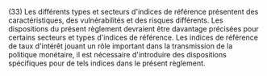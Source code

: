 (33) Les différents types et secteurs d'indices de référence présentent des caractéristiques, des vulnérabilités et des risques différents. Les dispositions du présent règlement devraient être davantage précisées pour certains secteurs et types d'indices de référence. Les indices de référence de taux d'intérêt jouant un rôle important dans la transmission de la politique monétaire, il est nécessaire d'introduire des dispositions spécifiques pour de tels indices dans le présent règlement.